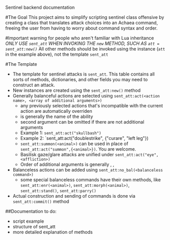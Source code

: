 Sentinel backend documentation

#The Goal
This project aims to simplify scripting sentinel class offensive by creating a class that translates attack choices into an Achaea command, freeing the user from having to worry about command syntax and order.

#Important warning for people who aren't familiar with Lua inheritance
*ONLY USE `sent_att` WHEN INVOKING THE `new` METHOD, SUCH AS `att = sent_att:new()`*
All other methods should be invoked using the instance (`att` in the example above), not the template `sent_att`

#The Template
- The template for sentinel attacks is `sent_att`. This table contains all sorts of methods, dictionaries, and other fields you may need to construct an attack.
- New instances are created using the `sent_att:new()` method
- Generally balanceful actions are selected using `sent_att:act(<action name>, <array of additional arguments>)`
	- any previously selected actions that's incompatible with the current action are automatically overriden
	- <action name> is generally the name of the ability
	- second argument can be omitted if there are not additional arguments
	- Example 1: `sent_att:act("skullbash")`
	- Example 2: `sent_att:act("doublestrike", {"curare", "left leg"})
	- `sent_att:summon(<animal>)` can be used in place of `sent_att:act("summon",{<animal>})`. You are welcome.
	- Basilisk gaze/glare attacks are unified under `sent_att:act("eye",<affliction>)`
	- Order of additional arguments is generally <direction>, <venom>, <limb>
- Balanceless actions can be added using `sent_att:no_bal(<balanceless command>)`
	- some special balanceless commands have their own methods, like `sent_att:enr(<animal>)`, `sent_att:morph(<animal>)`, `sent_att:stand()`, `sent_att:parry()`
- Actual construction and sending of commands is done via `sent_att:commit()` method


##Documentation to do:
- script example
- structure of sent_att
- more detailed explanation of methods